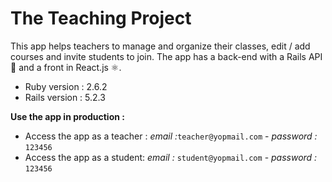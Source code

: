 # The Teaching Project

This app helps teachers to manage and organize their classes, edit / add courses and invite students to join. The app has a back-end with a Rails API 💎 and a front in React.js ⚛️.

* Ruby version : 2.6.2
* Rails version : 5.2.3

**Use the app in production :**
* Access the app as a teacher : *email :*`teacher@yopmail.com` - *password :* `123456`
* Access the app as a student: *email :* `student@yopmail.com` - *password :* `123456`
